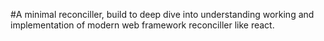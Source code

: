 #A minimal reconciller, build to deep dive into understanding working and implementation of modern web framework reconciller like react.